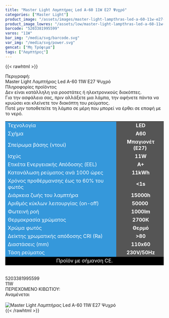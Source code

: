 ```yaml
---
title: "Master Light Λαμπτήρας Led A-60 11W E27 Ψυχρό"
categories: ["Master Light"]
product_image: "/assets/images/master-light-lampthras-led-a-60-11w-e27-psyxro.jpg"
product_image_lowres: "/assets/low/master-light-lampthras-led-a-60-11w-e27-psyxro.jpg"
barcode: "5203381995599"
varos: "11W"
bar_img: "/media/svg/barcode.svg"
var_img: "/media/svg/power.svg"
gencat: ["Μη Τρόφιμα"]
tags: ["Λαμπτήρες"]
---
```

{{< rawhtml >}}

<div class="sload391"><div class="product"><div id="sistatika">Περιγραφή:</div><div class="alltext">Master Light Λαμπτήρας Led A-60 11W E27 Ψυχρό</div><div id="loipa">Πληροφορίες προϊόντος</div><div class="alltext">Δεν είναι κατάλληλη για ροοστάτες ή ηλεκτρονικούς διακόπτες.<br>Για την ασφάλεια σας, πριν αλλάξετε μια λάμπα, την αφήνετε πάντα να κρυώσει και κλείνετε τον διακόπτη του ρεύματος.<br>Ποτέ μην τοποθετείτε τη λάμπα σε μέρη που μπορεί να έρθει σε επαφή με το νερό.</div><div class="tabout"><table id="diatable"><tbody><tr><td style="background-color:#3598db"><span style="color:#fff">Τεχνολογία</span></td><td style="text-align:center;background-color:#555"><span style="color:#fff"><strong>&nbsp;LED</strong></span></td></tr><tr><td style="background-color:#3598db"><span style="color:#fff">Σχήμα</span></td><td style="text-align:center;background-color:#555"><span style="color:#fff"><strong>&nbsp;Α60</strong></span></td></tr><tr><td style="background-color:#3598db"><span style="color:#fff">Σπείρωμα βάσης (ντουί)</span></td><td style="text-align:center;background-color:#555"><span style="color:#fff"><strong>&nbsp;Μπαγιονέτ (E27)</strong></span></td></tr><tr><td style="background-color:#3598db"><span style="color:#fff">Ισχύς</span></td><td style="text-align:center;background-color:#555"><span style="color:#fff"><strong>&nbsp;11W</strong></span></td></tr><tr><td style="background-color:#3598db"><span style="color:#fff">Ετικέτα Ενεργειακής Απόδοσης (EEL)</span></td><td style="text-align:center;background-color:#555"><span style="color:#fff"><strong>&nbsp;A+</strong></span></td></tr><tr><td style="background-color:#3598db"><span style="color:#fff">Κατανάλωση ρεύματος ανά 1000 ώρες</span></td><td style="text-align:center;background-color:#555"><span style="color:#fff"><strong>&nbsp;11kWh</strong></span></td></tr><tr><td style="background-color:#3598db"><span style="color:#fff">Χρόνος προθέρμανσης έως το 60% του φωτός</span></td><td style="text-align:center;background-color:#555"><span style="color:#fff"><strong>&nbsp;&lt;1s</strong></span></td></tr><tr><td style="background-color:#3598db"><span style="color:#fff">Διάρκεια ζωής του λαμπτήρα</span></td><td style="text-align:center;background-color:#555"><span style="color:#fff"><strong>&nbsp;15000h</strong></span></td></tr><tr><td style="background-color:#3598db"><span style="color:#fff">Αριθμός κύκλων λειτουργίας (on-off)</span></td><td style="text-align:center;background-color:#555"><span style="color:#fff"><strong>50000</strong></span></td></tr><tr><td style="background-color:#3598db"><span style="color:#fff">Φωτεινή ροή</span></td><td style="text-align:center;background-color:#555"><span style="color:#fff"><strong>&nbsp;1000lm</strong></span></td></tr><tr><td style="background-color:#3598db"><span style="color:#fff">Θερμοκρασία χρώματος</span></td><td style="text-align:center;background-color:#555"><span style="color:#fff"><strong>&nbsp;2700K</strong></span></td></tr><tr><td style="background-color:#3598db"><span style="color:#fff">Χρώμα φωτός</span></td><td style="text-align:center;background-color:#555"><span style="color:#fff"><strong>&nbsp;Θερμό</strong></span></td></tr><tr><td style="background-color:#3598db"><span style="color:#fff">Δείκτης χρωματικής απόδοσης CRI (Ra)</span></td><td style="text-align:center;background-color:#555"><span style="color:#fff"><strong>&nbsp;&gt;80</strong></span></td></tr><tr><td style="background-color:#3598db"><span style="color:#fff">Διαστάσεις (mm)</span></td><td style="text-align:center;background-color:#555"><span style="color:#fff"><strong>&nbsp;110x60</strong></span></td></tr><tr><td style="background-color:#3598db"><span style="color:#fff">Τάση ρεύματος</span></td><td style="text-align:center;background-color:#555"><span style="color:#fff"><strong>&nbsp;230V/50Hz</strong></span></td></tr><tr><td style="background-color:#000;text-align:center" colspan="2"><span style="color:#fff">Προϊόν με σήμανση CE.</span></td></tr></tbody></table></div><br><div id="barcode"><div id="barimage1"></div><span id="bartext">5203381995599</span></div><div id="varos"><div id="powerimage"></div><span id="varostext">11W</span></div><div id="kivotio">ΠΕΡΙΕΧΟΜΕΝΟ ΚΙΒΩΤΙΟΥ:&nbsp;<br>Αναμένεται</div><br><div class="pimg"><img title="Master Light Λαμπτήρας Led A-60 11W E27 Ψυχρό" src="/assets/images/master-light-lampthras-led-a-60-11w-e27-psyxro.jpg" alt="Master Light Λαμπτήρας Led A-60 11W E27 Ψυχρό"></div></div></div>
{{< /rawhtml >}}


